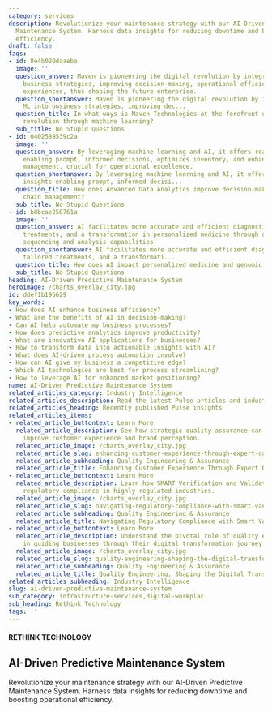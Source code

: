 ```yaml
---
category: services
description: Revolutionize your maintenance strategy with our AI-Driven Predictive
  Maintenance System. Harness data insights for reducing downtime and boosting operational
  efficiency.
draft: false
faqs:
- id: 8e4b020daaeba
  image: ''
  question_answer: Maven is pioneering the digital revolution by integrating ML into
    business strategies, improving decision-making, operational efficiency, and customer
    experiences, thus shaping the future enterprise.
  question_shortanswer: Maven is pioneering the digital revolution by integrating
    ML into business strategies, improving dec...
  question_title: In what ways is Maven Technologies at the forefront of the digital
    revolution through machine learning?
  sub_title: No Stupid Questions
- id: 0402589539c2a
  image: ''
  question_answer: By leveraging machine learning and AI, it offers real-time insights
    enabling prompt, informed decisions, optimizes inventory, and enhances vendor
    management, crucial for operational excellence.
  question_shortanswer: By leveraging machine learning and AI, it offers real-time
    insights enabling prompt, informed decisi...
  question_title: How does Advanced Data Analytics improve decision-making in supply
    chain management?
  sub_title: No Stupid Questions
- id: b8bcae258761a
  image: ''
  question_answer: AI facilitates more accurate and efficient diagnostic tools, tailored
    treatments, and a transformation in personalized medicine through advanced genomic
    sequencing and analysis capabilities.
  question_shortanswer: AI facilitates more accurate and efficient diagnostic tools,
    tailored treatments, and a transformati...
  question_title: How does AI impact personalized medicine and genomic sequencing?
  sub_title: No Stupid Questions
heading: AI-Driven Predictive Maintenance System
heroimage: /charts_overlay_city.jpg
id: ddef1b195629
key_words:
- How does AI enhance business efficiency?
- What are the benefits of AI in decision-making?
- Can AI help automate my business processes?
- How does predictive analytics improve productivity?
- What are innovative AI applications for businesses?
- How to transform data into actionable insights with AI?
- What does AI-driven process automation involve?
- How can AI give my business a competitive edge?
- Which AI technologies are best for process streamlining?
- How to leverage AI for enhanced market positioning?
name: AI-Driven Predictive Maintenance System
related_articles_category: Industry Intelligence
related_articles_description: Read the latest Pulse articles and industry insights.
related_articles_heading: Recently published Pulse insights
related_articles_items:
- related_article_buttontext: Learn More
  related_article_description: See how strategic quality assurance can significantly
    improve customer experience and brand perception.
  related_article_image: /charts_overlay_city.jpg
  related_article_slug: enhancing-customer-experience-through-expert-qa
  related_article_subheading: Quality Engineering & Assurance
  related_article_title: Enhancing Customer Experience Through Expert QA
- related_article_buttontext: Learn More
  related_article_description: Learn how SMART Verification and Validation streamline
    regulatory compliance in highly regulated industries.
  related_article_image: /charts_overlay_city.jpg
  related_article_slug: navigating-regulatory-compliance-with-smart-vandv
  related_article_subheading: Quality Engineering & Assurance
  related_article_title: Navigating Regulatory Compliance with Smart VandV
- related_article_buttontext: Learn More
  related_article_description: Understand the pivotal role of quality engineering
    in guiding businesses through their digital transformation journey.
  related_article_image: /charts_overlay_city.jpg
  related_article_slug: quality-engineering-shaping-the-digital-transformation
  related_article_subheading: Quality Engineering & Assurance
  related_article_title: Quality Engineering, Shaping the Digital Transformation
related_articles_subheading: Industry Intelligence
slug: ai-driven-predictive-maintenance-system
sub_category: infrastructure-services,digital-workplac
sub_heading: Rethink Technology
tags: ''
---
```


#### RETHINK TECHNOLOGY
## AI-Driven Predictive Maintenance System
Revolutionize your maintenance strategy with our AI-Driven Predictive Maintenance System. Harness data insights for reducing downtime and boosting operational efficiency.